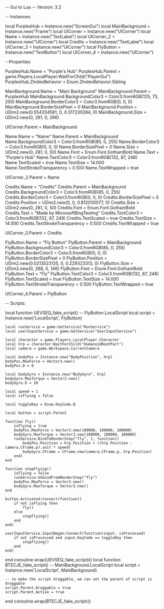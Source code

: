 -- Gui to Lua
-- Version: 3.2

-- Instances:

local PurplesHub = Instance.new("ScreenGui")
local MainBackground = Instance.new("Frame")
local UICorner = Instance.new("UICorner")
local Name = Instance.new("TextLabel")
local UICorner_2 = Instance.new("UICorner")
local Credits = Instance.new("TextLabel")
local UICorner_3 = Instance.new("UICorner")
local FlyButton = Instance.new("TextButton")
local UICorner_4 = Instance.new("UICorner")

--Properties:

PurplesHub.Name = "Purple's Hub"
PurplesHub.Parent = game.Players.LocalPlayer:WaitForChild("PlayerGui")
PurplesHub.ZIndexBehavior = Enum.ZIndexBehavior.Sibling

MainBackground.Name = "Main Background"
MainBackground.Parent = PurplesHub
MainBackground.BackgroundColor3 = Color3.fromRGB(125, 73, 255)
MainBackground.BorderColor3 = Color3.fromRGB(0, 0, 0)
MainBackground.BorderSizePixel = 0
MainBackground.Position = UDim2.new(0.554334581, 0, 0.317230284, 0)
MainBackground.Size = UDim2.new(0, 281, 0, 266)

UICorner.Parent = MainBackground

Name.Name = "Name"
Name.Parent = MainBackground
Name.BackgroundColor3 = Color3.fromRGB(85, 0, 255)
Name.BorderColor3 = Color3.fromRGB(0, 0, 0)
Name.BorderSizePixel = 0
Name.Size = UDim2.new(0, 281, 0, 50)
Name.Font = Enum.Font.GothamBold
Name.Text = "Purple's Hub"
Name.TextColor3 = Color3.fromRGB(132, 87, 248)
Name.TextScaled = true
Name.TextSize = 14.000
Name.TextStrokeTransparency = 0.500
Name.TextWrapped = true

UICorner_2.Parent = Name

Credits.Name = "Credits"
Credits.Parent = MainBackground
Credits.BackgroundColor3 = Color3.fromRGB(85, 0, 255)
Credits.BorderColor3 = Color3.fromRGB(0, 0, 0)
Credits.BorderSizePixel = 0
Credits.Position = UDim2.new(0, 0, 0.812030077, 0)
Credits.Size = UDim2.new(0, 281, 0, 50)
Credits.Font = Enum.Font.GothamBold
Credits.Text = "Made by MicrosoftBingTesting"
Credits.TextColor3 = Color3.fromRGB(132, 87, 248)
Credits.TextScaled = true
Credits.TextSize = 14.000
Credits.TextStrokeTransparency = 0.500
Credits.TextWrapped = true

UICorner_3.Parent = Credits

FlyButton.Name = "Fly Button"
FlyButton.Parent = MainBackground
FlyButton.BackgroundColor3 = Color3.fromRGB(85, 0, 255)
FlyButton.BorderColor3 = Color3.fromRGB(0, 0, 0)
FlyButton.BorderSizePixel = 0
FlyButton.Position = UDim2.new(0.0213523135, 0, 0.229323313, 0)
FlyButton.Size = UDim2.new(0, 268, 0, 146)
FlyButton.Font = Enum.Font.GothamBold
FlyButton.Text = "Fly"
FlyButton.TextColor3 = Color3.fromRGB(132, 87, 248)
FlyButton.TextScaled = true
FlyButton.TextSize = 14.000
FlyButton.TextStrokeTransparency = 0.500
FlyButton.TextWrapped = true

UICorner_4.Parent = FlyButton

-- Scripts:

local function UEVSEQ_fake_script() -- FlyButton.LocalScript 
	local script = Instance.new('LocalScript', FlyButton)

	
	local runService = game:GetService("RunService")
	local userInputService = game:GetService("UserInputService")
	
	local character = game.Players.LocalPlayer.Character
	local hrp = character:WaitForChild("HumanoidRootPart")
	local camera = game.Workspace.CurrentCamera
	
	local bodyPos = Instance.new("BodyPosition", hrp)
	bodyPos.MaxForce = Vector3.new()
	bodyPos.D = 0
	
	local bodyGyro = Instance.new("BodyGyro", hrp)
	bodyGyro.MaxTorque = Vector3.new()
	bodyGyro.D = 10
	
	local speed = 1
	local isFlying = false
	
	local toggleKey = Enum.KeyCode.Q
	
	local button = script.Parent
	
	function fly()
		isFlying = true
		bodyPos.MaxForce = Vector3.new(100000, 100000, 100000)
		bodyGyro.MaxTorque = Vector3.new(100000, 100000, 100000)
		runService:BindToRenderStep("fly", 1, function()
			bodyPos.Position = hrp.Position + ((hrp.Position - camera.CFrame.p).unit * speed)
			bodyGyro.CFrame = CFrame.new(camera.CFrame.p, hrp.Position)
		end)
	end
	
	function stopFlying()
		isFlying = false
		runService:UnbindFromRenderStep("fly")
		bodyPos.MaxForce = Vector3.new()
		bodyGyro.MaxTorque = Vector3.new()
	end
	
	button.Activated:Connect(function()
		if not isFlying then
			fly()
		else
			stopFlying()
		end
	end)
	
	userInputService.InputBegan:Connect(function(input, isProcessed)
		if not isProcessed and input.KeyCode == toggleKey then
			stopFlying()
		end
	end)
	
end
coroutine.wrap(UEVSEQ_fake_script)()
local function BTECJE_fake_script() -- MainBackground.LocalScript 
	local script = Instance.new('LocalScript', MainBackground)

	-- to make the script draggable, we can set the parent of script is draggable
	script.Parent.Draggable = true
	script.Parent.Active = true
end
coroutine.wrap(BTECJE_fake_script)()
